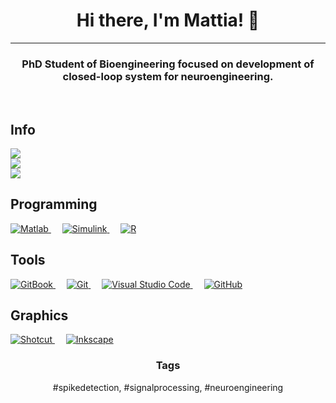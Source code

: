 <h1 align="center">Hi there, I'm Mattia! 👋</h1>
  
<hr/>
<h3 align="center">PhD Student of Bioengineering focused on development of closed-loop system for neuroengineering.</h3>
<br>


<!--<p align="center">
    <img src="https://github.com/MattiaDif/MattiaDif/blob/main/spike_github.png" width=15% height=15%>
</p>-->


<h2 align="left">Info</h2>
<p align="left">
  <img src="https://img.shields.io/badge/Where-Italy-blue" /><br />
  <img src="https://img.shields.io/badge/Contact-di.florio.mattia@gmail.com-white" /><br />
  <img src="https://img.shields.io/badge/Language-Italian%20%26%20English-orange" />
</p>

<!--[![Anurag's GitHub stats](https://github-readme-stats.vercel.app/api?username=MattiaDif)](https://github.com/anuraghazra/github-readme-stats)-->



<h2 align="left">Programming</h2>
<p align="left"> 
  <a href="https://fr.mathworks.com/products/matlab.html" target="_blank"> 
    <img alt="Matlab" src="https://img.shields.io/badge/Matlab-orange.svg?logo=matlab&logoColor=white">
  </a>
  &emsp;
  <a href="https://www.mathworks.com/products/simulink.html" target="_blank">
    <img alt="Simulink" src="https://img.shields.io/badge/Simulink-orange.svg?logo=simulink&logoColor=white">
  </a>
  &emsp;
  <a href="https://www.r-project.org/" target="_blank">
    <img alt="R" src="https://img.shields.io/badge/R-%23276DC3.svg?style=flat&logo=r&logoColor=white">
  </a>
</p>

<h2 align="left">Tools</h2>
<p align="left">
   <a href="https://www.gitbook.com/" target="_blank"> 
    <img alt="GitBook" src="https://img.shields.io/badge/GitBook-blue.svg?logo=GitBook&logoColor=white">
  </a>
  &emsp;
  <a href="https://www.gitbook.com/" target="_blank"> 
    <img alt="Git" src="https://img.shields.io/badge/Git-red.svg?logo=Git&logoColor=white">
  </a>
  &emsp;
  <a href="https://code.visualstudio.com/" target="_blank"> 
    <img alt="Visual Studio Code" src="https://img.shields.io/badge/Visual Studio Code-blue.svg?logo=Visual Studio Code&logoColor=white">
  </a>
  &emsp;
  <a href="https://github.com/" target="_blank"> 
    <img alt="GitHub" src="https://img.shields.io/badge/GitHub-white.svg?logo=GitHub&logoColor=black">
  </a>
</p>

<h2 align="left">Graphics</h2>
<p align="left">
   <a href="https://www.shotcut.org/" target="_blank"> 
    <img alt="Shotcut" src="https://img.shields.io/badge/Shotcut-blue.svg?logo=Shotcut&logoColor=white">
  </a>
  &emsp;
  <a href="https://inkscape.org/" target="_blank"> 
    <img alt="Inkscape" src="https://img.shields.io/badge/Inkscape-white.svg?logo=Inkscape&logoColor=black">
  </a>
</p>

<h3 align="center">Tags</h2>
<p align="center">
  #spikedetection, #signalprocessing, #neuroengineering 
</p>

<!--
**MattiaDif/MattiaDif** is a ✨ _special_ ✨ repository because its `README.md` (this file) appears on your GitHub profile.

Here are some ideas to get you started:

- 🔭 I’m currently working on ...
- 🌱 I’m currently learning ...
- 👯 I’m looking to collaborate on ...
- 🤔 I’m looking for help with ...
- 💬 Ask me about ...
- 📫 How to reach me: ...
- 😄 Pronouns: ...
- ⚡ Fun fact: ...
-->
